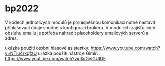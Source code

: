 # bp2022
V kódech jednotlivých modulů je pro úspěšnou komunikaci nutné nastavit přihlašovací údaje shodné s konfigurací brokeru. 
V modulech zajišťujících obsluhu emailu je potřeba nahradit placeholdery emailových serverů a adres. 

ukázka použití osobní hlasové asistentky: https://www.youtube.com/watch?v=NTiu4rxqfzU
ukázka použití nástroje Gimir: https://www.youtube.com/watch?v=i8dGylGUIDE
